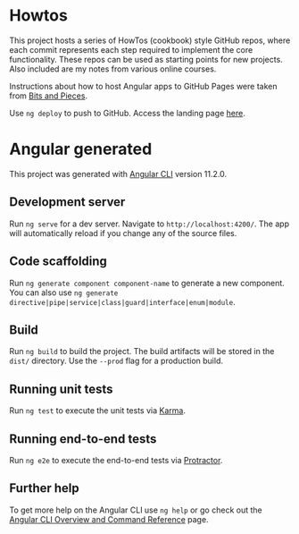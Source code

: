 # Howtos

This project hosts a series of HowTos (cookbook) style GitHub repos, where each commit represents each step required to implement the core functionality. These repos can be used as starting points for new projects. Also included are my notes from various online courses.

Instructions about how to host Angular apps to GitHub Pages were taken from [Bits and Pieces](https://blog.bitsrc.io/deploy-your-angular-project-to-github-pages-7cbacb96f35b). 

Use `ng deploy` to push to GitHub. Access the landing page [here](https://jfspps.github.io/howtos).

# Angular generated 

This project was generated with [Angular CLI](https://github.com/angular/angular-cli) version 11.2.0.

## Development server

Run `ng serve` for a dev server. Navigate to `http://localhost:4200/`. The app will automatically reload if you change any of the source files.

## Code scaffolding

Run `ng generate component component-name` to generate a new component. You can also use `ng generate directive|pipe|service|class|guard|interface|enum|module`.

## Build

Run `ng build` to build the project. The build artifacts will be stored in the `dist/` directory. Use the `--prod` flag for a production build.

## Running unit tests

Run `ng test` to execute the unit tests via [Karma](https://karma-runner.github.io).

## Running end-to-end tests

Run `ng e2e` to execute the end-to-end tests via [Protractor](http://www.protractortest.org/).

## Further help

To get more help on the Angular CLI use `ng help` or go check out the [Angular CLI Overview and Command Reference](https://angular.io/cli) page.
